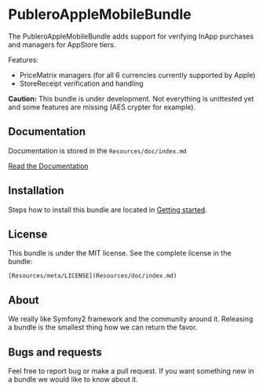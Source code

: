 PubleroAppleMobileBundle
========================

The PubleroAppleMobileBundle adds support for verifying InApp purchases and managers for AppStore tiers.

Features:

- PriceMatrix managers (for all 6 currencies currently supported by Apple)
- StoreReceipt verification and handling

**Caution:** This bundle is under development. Not everything is unittested yet and some features are missing (AES crypter for example).

Documentation
-------------

Documentation is stored in the `Resources/doc/index.md`

[Read the Documentation](Resources/doc/index.md)

Installation
------------

Steps how to install this bundle are located in [Getting started](Resources/doc/index.md).

License
-------

This bundle is under the MIT license. See the complete license in the bundle:

    [Resources/meta/LICENSE](Resources/doc/index.md)
    
About
-----

We really like Symfony2 framework and the community around it. Releasing a bundle is the smallest thing how we can return the favor.

Bugs and requests
-----------------

Feel free to report bug or make a pull request. If you want something new in a bundle we would like to know about it.